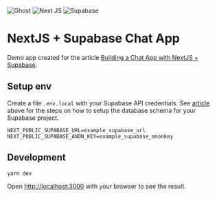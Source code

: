 ![Ghost](https://img.shields.io/badge/ghost-000?style=for-the-badge&logo=ghost&logoColor=%23F7DF1E)
![Next JS](https://img.shields.io/badge/Next-black?style=for-the-badge&logo=next.js&logoColor=white)
![Supabase](https://img.shields.io/badge/Supabase-3ECF8E?style=for-the-badge&logo=supabase&logoColor=white)

# NextJS + Supabase Chat App

Demo app created for the article [Building a Chat App with NextJS + Supabase](https://www.yzlow.com/build-a-chat-app-with-nextjs-supabase/).

## Setup env

Create a file `.env.local` with your Supabase API credentials. See [article](https://www.yzlow.com/build-a-chat-app-with-nextjs-supabase/) above for the steps on how to setup the database schema for your Supabase project.

```
NEXT_PUBLIC_SUPABASE_URL=example_supabase_url
NEXT_PUBLIC_SUPABASE_ANON_KEY=example_supabase_anonkey
```

## Development

```bash
yarn dev
```

Open [http://localhost:3000](http://localhost:3000) with your browser to see the result.
